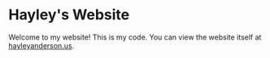 Hayley's Website
==============

Welcome to my website! This is my code. You can view the website itself at [hayleyanderson.us](http://hayleyanderson.us).
